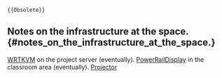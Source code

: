 ```{=mediawiki}
{{Obsolete}}
```
## Notes on the infrastructure at the space. {#notes_on_the_infrastructure_at_the_space.}

[WRTKVM](WRTKVM) on the project server (eventually).
[PowerRailDisplay](PowerRailDisplay) in the classroom area
(eventually). [Projector](Projector)
